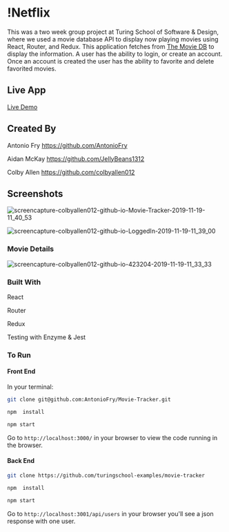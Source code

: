 # !Netflix

This was a two week group project at Turing School of Software & Design, where we used a movie database API to display now playing movies using React, Router, and Redux. This application fetches from [The Movie DB](https://www.themoviedb.org/documentation/api) to display the information. A user has the ability to login, or create an account. Once an account is created the user has the ability to favorite and delete favorited movies.

## Live App

[Live Demo](https://colbyallen012.github.io/Movie-Tracker/)

## Created By

Antonio Fry https://github.com/AntonioFry

Aidan McKay https://github.com/JellyBeans1312

Colby Allen https://github.com/colbyallen012

## Screenshots

![screencapture-colbyallen012-github-io-Movie-Tracker-2019-11-19-11_40_53](https://user-images.githubusercontent.com/43159025/69175697-79ffe200-0ac1-11ea-9117-9cd5a17cc26b.png)

![screencapture-colbyallen012-github-io-LoggedIn-2019-11-19-11_39_00](https://user-images.githubusercontent.com/43159025/69175578-3907cd80-0ac1-11ea-95f5-c39d7000e56e.png)


### Movie Details

![screencapture-colbyallen012-github-io-423204-2019-11-19-11_33_33](https://user-images.githubusercontent.com/43159025/69175613-4cb33400-0ac1-11ea-9e45-d066ddefeab0.png)


### Built With

React

Router

Redux

Testing with Enzyme & Jest

### To Run

#### Front End
In your terminal:

```bash
git clone git@github.com:AntonioFry/Movie-Tracker.git
```

```bash
npm  install
```

```bash
npm start
```

Go to `http://localhost:3000/` in your browser to view the code running in the browser.

#### Back End

```bash
git clone https://github.com/turingschool-examples/movie-tracker
```

```bash
npm  install
```

```bash
npm start
```
Go to `http://localhost:3001/api/users` in your browser you'll see a json response with one user.
